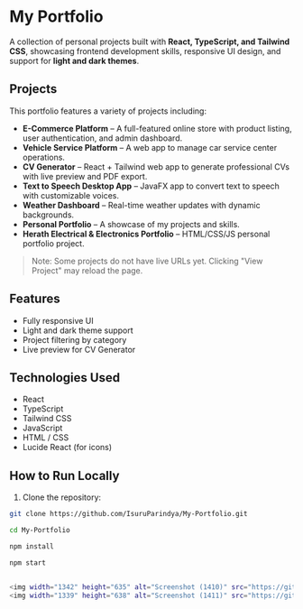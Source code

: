 # My Portfolio

A collection of personal projects built with **React, TypeScript, and Tailwind CSS**, showcasing frontend development skills, responsive UI design, and support for **light and dark themes**.

## Projects

This portfolio features a variety of projects including:

- **E-Commerce Platform** – A full-featured online store with product listing, user authentication, and admin dashboard.
- **Vehicle Service Platform** – A web app to manage car service center operations.
- **CV Generator** – React + Tailwind web app to generate professional CVs with live preview and PDF export.
- **Text to Speech Desktop App** – JavaFX app to convert text to speech with customizable voices.
- **Weather Dashboard** – Real-time weather updates with dynamic backgrounds.
- **Personal Portfolio** – A showcase of my projects and skills.
- **Herath Electrical & Electronics Portfolio** – HTML/CSS/JS personal portfolio project.

> Note: Some projects do not have live URLs yet. Clicking "View Project" may reload the page.

## Features

- Fully responsive UI
- Light and dark theme support
- Project filtering by category
- Live preview for CV Generator

## Technologies Used

- React
- TypeScript
- Tailwind CSS
- JavaScript
- HTML / CSS
- Lucide React (for icons)

## How to Run Locally

1. Clone the repository:

```bash
git clone https://github.com/IsuruParindya/My-Portfolio.git

cd My-Portfolio

npm install

npm start


<img width="1342" height="635" alt="Screenshot (1410)" src="https://github.com/user-attachments/assets/188ba8de-bb31-439e-822f-ca82a090fbe6" />
<img width="1339" height="638" alt="Screenshot (1411)" src="https://github.com/user-attachments/assets/7b6b7d23-3f8a-4616-9ed6-d4b44cee1dcc" />
